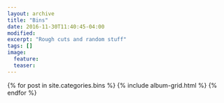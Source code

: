 ```yaml
---
layout: archive
title: "Bins"
date: 2016-11-30T11:40:45-04:00
modified:
excerpt: "Rough cuts and random stuff"
tags: []
image:
  feature:
  teaser:
---
```


<div class="tiles">
{% for post in site.categories.bins %}
  {% include album-grid.html %}
{% endfor %}
</div><!-- /.tiles -->